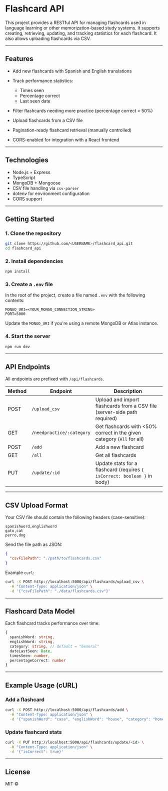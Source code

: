 # Flashcard API

This project provides a RESTful API for managing flashcards used in language learning or other memorization-based study systems. It supports creating, retrieving, updating, and tracking statistics for each flashcard. It also allows uploading flashcards via CSV.

---

## Features

* Add new flashcards with Spanish and English translations
* Track performance statistics:

  * Times seen
  * Percentage correct
  * Last seen date
* Filter flashcards needing more practice (percentage correct < 50%)
* Upload flashcards from a CSV file
* Pagination-ready flashcard retrieval (manually controlled)
* CORS-enabled for integration with a React frontend

---

## Technologies

* Node.js + Express
* TypeScript
* MongoDB + Mongoose
* CSV file handling via `csv-parser`
* dotenv for environment configuration
* CORS support

---

## Getting Started

### 1. Clone the repository

```bash
git clone https://github.com/<USERNAME>/flashcard_api.git
cd flashcard_api
```

### 2. Install dependencies

```bash
npm install
```

### 3. Create a `.env` file

In the root of the project, create a file named `.env` with the following contents:

```
MONGO_URI=<YOUR_MONGO_CONNECTION_STRING>
PORT=5000
```

Update the `MONGO_URI` if you're using a remote MongoDB or Atlas instance.

### 4. Start the server

```bash
npm run dev
```

---

## API Endpoints

All endpoints are prefixed with `/api/flashcards`.

| Method | Endpoint                  | Description                                                              |
| ------ | ------------------------- | ------------------------------------------------------------------------ |
| POST   | `/upload_csv`             | Upload and import flashcards from a CSV file (server-side path required) |
| GET    | `/needpractice/:category` | Get flashcards with <50% correct in the given category (`All` for all)   |
| POST   | `/add`                    | Add a new flashcard                                                      |
| GET    | `/all`                    | Get all flashcards                                                       |
| PUT    | `/update/:id`             | Update stats for a flashcard (requires `{ isCorrect: boolean }` in body) |

---

## CSV Upload Format

Your CSV file should contain the following headers (case-sensitive):

```csv
spanishword,englishword
gato,cat
perro,dog
```

Send the file path as JSON:

```json
{
  "csvFilePath": "./path/to/flashcards.csv"
}
```

Example `curl`:

```bash
curl -X POST http://localhost:5000/api/flashcards/upload_csv \
  -H "Content-Type: application/json" \
  -d '{"csvFilePath": "./data/flashcards.csv"}'
```

---

## Flashcard Data Model

Each flashcard tracks performance over time:

```ts
{
  spanishWord: string,
  englishWord: string,
  category: string, // default = "General"
  dateLastSeen: Date,
  timesSeen: number,
  percentageCorrect: number
}
```

---

## Example Usage (cURL)

### Add a flashcard

```bash
curl -X POST http://localhost:5000/api/flashcards/add \
  -H "Content-Type: application/json" \
  -d '{"spanishWord": "casa", "englishWord": "house", "category": "home"}'
```

### Update flashcard stats

```bash
curl -X PUT http://localhost:5000/api/flashcards/update/<id> \
  -H "Content-Type: application/json" \
  -d '{"isCorrect": true}'
```

---

## License

MIT ©

